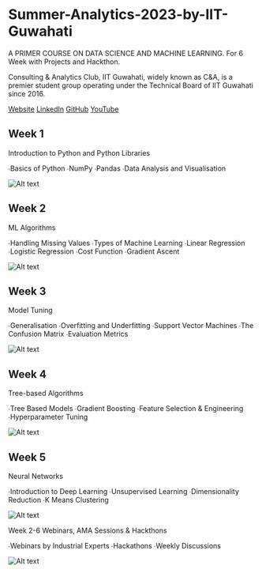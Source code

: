# Summer-Analytics-2023-by-IIT-Guwahati
A PRIMER COURSE ON DATA SCIENCE AND MACHINE LEARNING.
For 6 Week with Projects and Hackthon.

Consulting & Analytics Club, IIT Guwahati, widely known as C&A, is a premier student group operating under the Technical Board of IIT Guwahati since 2016.

[Website](https://caciitg.com/)
[LinkedIn](https://www.linkedin.com/company/caciitg/)
[GitHub](https://github.com/caciitg)
[YouTube](https://www.youtube.com/channel/UCPQIu6FXWE623QatJjXaWxg)



## Week 1
Introduction to Python and Python Libraries

∙Basics of Python
∙NumPy
∙Pandas
∙Data Analysis and Visualisation

![Alt text](https://github.com/shrigulhane100/Summer-Analytics-2023-by-IIT-Guwahati/blob/main/Python-language.png)



## Week 2
ML Algorithms

∙Handling Missing Values
∙Types of Machine Learning
∙Linear Regression
∙Logistic Regression
∙Cost Function
∙Gradient Ascent

![Alt text](https://github.com/shrigulhane100/Summer-Analytics-2023-by-IIT-Guwahati/blob/main/machine-learning-examples-applications.png)


## Week 3
Model Tuning

∙Generalisation
∙Overfitting and Underfitting
∙Support Vector Machines
∙The Confusion Matrix
∙Evaluation Metrics

![Alt text](https://raw.githubusercontent.com/shrigulhane100/Summer-Analytics-2023-by-IIT-Guwahati/main/35_deep_learning_algorithm-512.webp)



## Week 4
Tree-based Algorithms

∙Tree Based Models
∙Gradient Boosting
∙Feature Selection & Engineering
∙Hyperparameter Tuning

![Alt text](https://github.com/shrigulhane100/Summer-Analytics-2023-by-IIT-Guwahati/blob/main/binary-tree-to-DLL.png)


## Week 5
Neural Networks

∙Introduction to Deep Learning
∙Unsupervised Learning
∙Dimensionality Reduction
∙K Means Clustering

![Alt text](https://github.com/shrigulhane100/Summer-Analytics-2023-by-IIT-Guwahati/blob/main/ICLH_Diagram_Batch_01_03-DeepNeuralNetwork-WHITEBG.png)


Week 2-6
Webinars, AMA Sessions & Hackthons

∙Webinars by Industrial Experts
∙Hackathons
∙Weekly Discussions

![Alt text](https://github.com/shrigulhane100/Summer-Analytics-2023-by-IIT-Guwahati/blob/main/dom-fou-YRMWVcdyhmI-unsplash.jpg)


